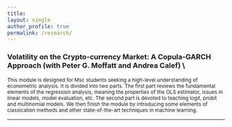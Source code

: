 ```yaml
---
title: 
layout: single 
author_profile: true 
permalink: /research/ 
---
```

  ### Volatility on the Crypto-currency Market: A Copula-GARCH Approach (with Peter G. Moffatt and Andrea Calef) \

 <sub> This module is designed for Msc students seeking a high-level understanding of econometric analysis. It is divided into two parts. The first part reviews the fundamental elements of the regression analysis, meaning the properties of the OLS estimator, issues in linear models, model evaluation, etc. The second part is devoted to teaching logit, probit and multinomial models. We then finish the module by introducing some elements of classication methods and other state-of-the-art techniques in machine learning. </sub>  

---
